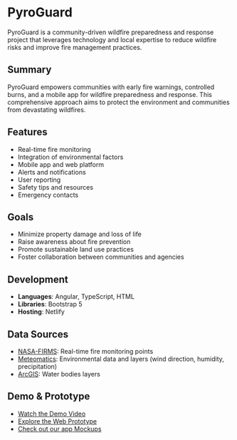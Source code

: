 # PyroGuard

PyroGuard is a community-driven wildfire preparedness and response project that leverages technology and local expertise to reduce wildfire risks and improve fire management practices.

## Summary

PyroGuard empowers communities with early fire warnings, controlled burns, and a mobile app for wildfire preparedness and response. This comprehensive approach aims to protect the environment and communities from devastating wildfires.

## Features

- Real-time fire monitoring
- Integration of environmental factors
- Mobile app and web platform
- Alerts and notifications
- User reporting
- Safety tips and resources
- Emergency contacts

## Goals

- Minimize property damage and loss of life
- Raise awareness about fire prevention
- Promote sustainable land use practices
- Foster collaboration between communities and agencies

## Development

- **Languages**: Angular, TypeScript, HTML
- **Libraries**: Bootstrap 5
- **Hosting**: Netlify

## Data Sources

- [NASA-FIRMS](https://firms.modaps.eosdis.nasa.gov): Real-time fire monitoring points
- [Meteomatics](https://www.meteomatics.com/en/api/getting-started/): Environmental data and layers (wind direction, humidity, precipitation)
- [ArcGIS](https://developers.arcgis.com/javascript/latest/): Water bodies layers

## Demo & Prototype

- [Watch the Demo Video](https://drive.google.com/file/d/1ALSSK3pTu5kDG6XvOPJDW7_Ts74nBacR/view?usp=drive_link)
- [Explore the Web Prototype](https://grand-douhua-755a4b.netlify.app/)
- [Check out our app Mockups](https://drive.google.com/file/d/1T0GU7VF0K0qwQ9CSbrXWtG4-Z09pY5cm/view?usp=drive_link)
